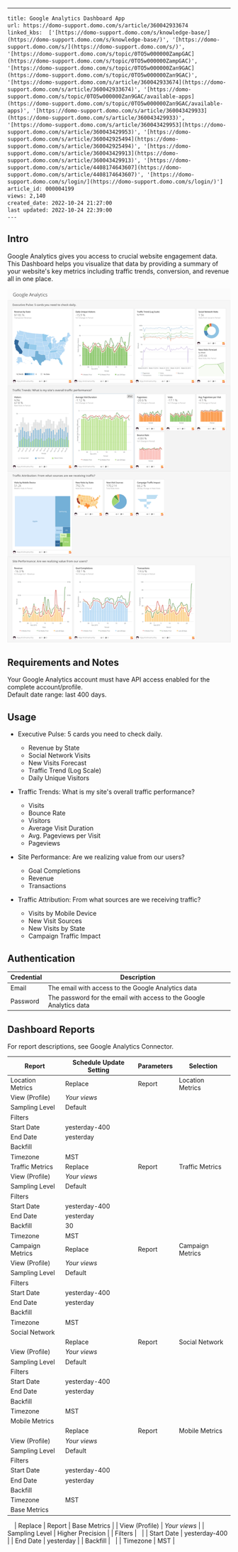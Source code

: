 ---
    title: Google Analytics Dashboard App
    url: https://domo-support.domo.com/s/article/360042933674
    linked_kbs:  ['[https://domo-support.domo.com/s/knowledge-base/](https://domo-support.domo.com/s/knowledge-base/)', '[https://domo-support.domo.com/s/](https://domo-support.domo.com/s/)', '[https://domo-support.domo.com/s/topic/0TO5w000000ZampGAC](https://domo-support.domo.com/s/topic/0TO5w000000ZampGAC)', '[https://domo-support.domo.com/s/topic/0TO5w000000Zan9GAC](https://domo-support.domo.com/s/topic/0TO5w000000Zan9GAC)', '[https://domo-support.domo.com/s/article/360042933674](https://domo-support.domo.com/s/article/360042933674)', '[https://domo-support.domo.com/s/topic/0TO5w000000Zan9GAC/available-apps](https://domo-support.domo.com/s/topic/0TO5w000000Zan9GAC/available-apps)', '[https://domo-support.domo.com/s/article/360043429933](https://domo-support.domo.com/s/article/360043429933)', '[https://domo-support.domo.com/s/article/360043429953](https://domo-support.domo.com/s/article/360043429953)', '[https://domo-support.domo.com/s/article/360042925494](https://domo-support.domo.com/s/article/360042925494)', '[https://domo-support.domo.com/s/article/360043429913](https://domo-support.domo.com/s/article/360043429913)', '[https://domo-support.domo.com/s/article/4408174643607](https://domo-support.domo.com/s/article/4408174643607)', '[https://domo-support.domo.com/s/login/](https://domo-support.domo.com/s/login/)']
    article_id: 000004199
    views: 2,140
    created_date: 2022-10-24 21:27:00
    last updated: 2022-10-24 22:39:00
    ---



Intro
-----


Google Analytics gives you access to crucial website engagement data. This Dashboard helps you visualize that data by providing a summary of your website's key metrics including traffic trends, conversion, and revenue all in one place.


![App_Screenshot.png](App_Screenshot.png)


Requirements and Notes
----------------------


Your Google Analytics account must have API access enabled for the complete account/profile.  
Default date range: last 400 days.


Usage
-----


* Executive Pulse: 5 cards you need to check daily.


	+ Revenue by State
	+ Social Network Visits
	+ New Visits Forecast
	+ Traffic Trend (Log Scale)
	+ Daily Unique Visitors
* Traffic Trends: What is my site's overall traffic performance?


	+ Visits
	+ Bounce Rate
	+ Visitors
	+ Average Visit Duration
	+ Avg. Pageviews per Visit
	+ Pageviews
* Site Performance: Are we realizing value from our users?


	+ Goal Completions
	+ Revenue
	+ Transactions
* Traffic Attribution: From what sources are we receiving traffic?


	+ Visits by Mobile Device
	+ New Visit Sources
	+ New Visits by State
	+ Campaign Traffic Impact


Authentication
--------------




| Credential | Description |
| --- | --- |
| Email | The email with access to the Google Analytics data |
| Password | The password for the email with access to the Google Analytics data |


Dashboard Reports
-----------------


For report descriptions, see Google Analytics Connector.




| Report | Schedule Update Setting | Parameters | Selection |
| --- | --- | --- | --- |
| Location Metrics | Replace | Report | Location Metrics |
| View (Profile) | *Your views* |
| Sampling Level | Default |
| Filters |   |
| Start Date | yesterday-400 |
| End Date | yesterday |
| Backfill |   |
| Timezone | MST |
| Traffic Metrics | Replace | Report | Traffic Metrics |
| View (Profile) | *Your views* |
| Sampling Level | Default |
| Filters |   |
| Start Date | yesterday-400 |
| End Date | yesterday |
| Backfill | 30 |
| Timezone | MST |
| Campaign Metrics | Replace | Report | Campaign Metrics |
| View (Profile) | *Your views* |
| Sampling Level | Default |
| Filters |   |
| Start Date | yesterday-400 |
| End Date | yesterday |
| Backfill |   |
| Timezone | MST |
| Social Network
  | Replace | Report | Social Network |
| View (Profile) | *Your views* |
| Sampling Level | Default |
| Filters |   |
| Start Date | yesterday-400 |
| End Date | yesterday |
| Backfill |   |
| Timezone | MST |
| Mobile Metrics
  | Replace | Report | Mobile Metrics |
| View (Profile) | *Your views* |
| Sampling Level | Default |
| Filters |   |
| Start Date | yesterday-400 |
| End Date | yesterday |
| Backfill |   |
| Timezone | MST |
| Base Metrics
 
  | Replace | Report | Base Metrics |
| View (Profile) | *Your views* |
| Sampling Level | Higher Precision |
| Filters |   |
| Start Date | yesterday-400 |
| End Date | yesterday |
| Backfill |   |
| Timezone | MST |



 


